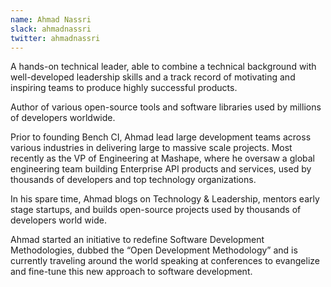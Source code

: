 ```yaml
---
name: Ahmad Nassri
slack: ahmadnassri
twitter: ahmadnassri
---
```


A hands-on technical leader, able to combine a technical background with well-developed leadership skills and a track record of motivating and inspiring teams to produce highly successful products.

Author of various open-source tools and software libraries used by millions of developers worldwide.

Prior to founding Bench CI, Ahmad lead large development teams across various industries in delivering large to massive scale projects. Most recently as the VP of Engineering at Mashape, where he oversaw a global engineering team building Enterprise API products and services, used by thousands of developers and top technology organizations.

In his spare time, Ahmad blogs on Technology & Leadership, mentors early stage startups, and builds open-source projects used by thousands of developers world wide.

Ahmad started an initiative to redefine Software Development Methodologies, dubbed the “Open Development Methodology” and is currently traveling around the world speaking at conferences to evangelize and fine-tune this new approach to software development.

